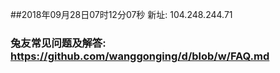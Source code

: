 ##2018年09月28日07时12分07秒 新址: 104.248.244.71
### 兔友常见问题及解答: https://github.com/wanggonging/d/blob/w/FAQ.md
